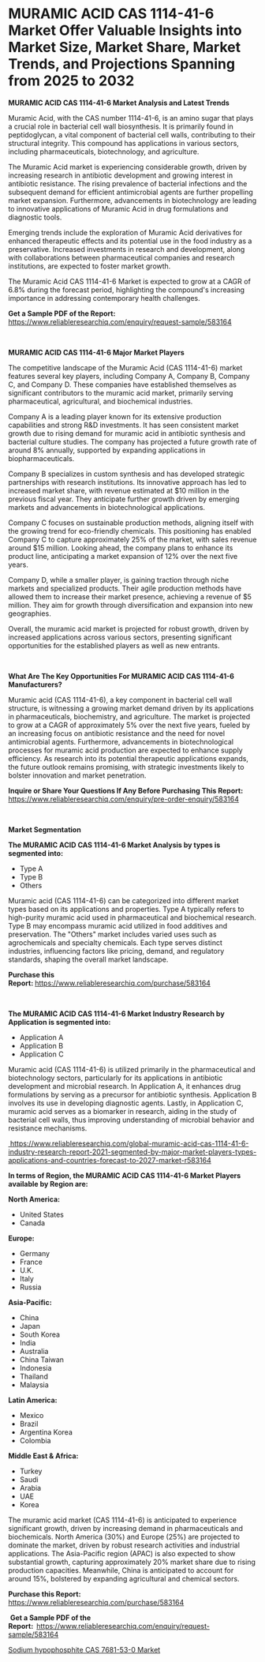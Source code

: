 <p><h1>MURAMIC ACID CAS 1114-41-6 Market Offer Valuable Insights into Market Size, Market Share, Market Trends, and Projections Spanning from 2025 to 2032</h1></p><p><strong>MURAMIC ACID CAS 1114-41-6 Market Analysis and Latest Trends</strong></p>
<p><p>Muramic Acid, with the CAS number 1114-41-6, is an amino sugar that plays a crucial role in bacterial cell wall biosynthesis. It is primarily found in peptidoglycan, a vital component of bacterial cell walls, contributing to their structural integrity. This compound has applications in various sectors, including pharmaceuticals, biotechnology, and agriculture.</p><p>The Muramic Acid market is experiencing considerable growth, driven by increasing research in antibiotic development and growing interest in antibiotic resistance. The rising prevalence of bacterial infections and the subsequent demand for efficient antimicrobial agents are further propelling market expansion. Furthermore, advancements in biotechnology are leading to innovative applications of Muramic Acid in drug formulations and diagnostic tools.</p><p>Emerging trends include the exploration of Muramic Acid derivatives for enhanced therapeutic effects and its potential use in the food industry as a preservative. Increased investments in research and development, along with collaborations between pharmaceutical companies and research institutions, are expected to foster market growth.</p><p>The Muramic Acid CAS 1114-41-6 Market is expected to grow at a CAGR of 6.8% during the forecast period, highlighting the compound's increasing importance in addressing contemporary health challenges.</p></p>
<p><strong>Get a Sample PDF of the Report:&nbsp;</strong> <a href="https://www.reliableresearchiq.com/enquiry/request-sample/583164?utm_campaign=2983&utm_medium=2&utm_source=Github&utm_content=ia&utm_term=23032025&utm_id=muramic-acid-cas-1114-41-6">https://www.reliableresearchiq.com/enquiry/request-sample/583164</a></p>
<p>&nbsp;</p>
<p><strong>MURAMIC ACID CAS 1114-41-6 Major Market Players</strong></p>
<p><p>The competitive landscape of the Muramic Acid (CAS 1114-41-6) market features several key players, including Company A, Company B, Company C, and Company D. These companies have established themselves as significant contributors to the muramic acid market, primarily serving pharmaceutical, agricultural, and biochemical industries.</p><p>Company A is a leading player known for its extensive production capabilities and strong R&D investments. It has seen consistent market growth due to rising demand for muramic acid in antibiotic synthesis and bacterial culture studies. The company has projected a future growth rate of around 8% annually, supported by expanding applications in biopharmaceuticals.</p><p>Company B specializes in custom synthesis and has developed strategic partnerships with research institutions. Its innovative approach has led to increased market share, with revenue estimated at $10 million in the previous fiscal year. They anticipate further growth driven by emerging markets and advancements in biotechnological applications.</p><p>Company C focuses on sustainable production methods, aligning itself with the growing trend for eco-friendly chemicals. This positioning has enabled Company C to capture approximately 25% of the market, with sales revenue around $15 million. Looking ahead, the company plans to enhance its product line, anticipating a market expansion of 12% over the next five years.</p><p>Company D, while a smaller player, is gaining traction through niche markets and specialized products. Their agile production methods have allowed them to increase their market presence, achieving a revenue of $5 million. They aim for growth through diversification and expansion into new geographies.</p><p>Overall, the muramic acid market is projected for robust growth, driven by increased applications across various sectors, presenting significant opportunities for the established players as well as new entrants.</p></p>
<p>&nbsp;</p>
<p><strong>What Are The Key Opportunities For MURAMIC ACID CAS 1114-41-6 Manufacturers?</strong></p>
<p><p>Muramic acid (CAS 1114-41-6), a key component in bacterial cell wall structure, is witnessing a growing market demand driven by its applications in pharmaceuticals, biochemistry, and agriculture. The market is projected to grow at a CAGR of approximately 5% over the next five years, fueled by an increasing focus on antibiotic resistance and the need for novel antimicrobial agents. Furthermore, advancements in biotechnological processes for muramic acid production are expected to enhance supply efficiency. As research into its potential therapeutic applications expands, the future outlook remains promising, with strategic investments likely to bolster innovation and market penetration.</p></p>
<p><strong>Inquire or Share Your Questions If Any Before Purchasing This Report:</strong> <a href="https://www.reliableresearchiq.com/enquiry/pre-order-enquiry/583164?utm_campaign=2983&utm_medium=2&utm_source=Github&utm_content=ia&utm_term=23032025&utm_id=muramic-acid-cas-1114-41-6">https://www.reliableresearchiq.com/enquiry/pre-order-enquiry/583164</a></p>
<p>&nbsp;</p>
<p><strong>Market Segmentation</strong></p>
<p><strong>The MURAMIC ACID CAS 1114-41-6 Market Analysis by types is segmented into:</strong></p>
<p><ul><li>Type A</li><li>Type B</li><li>Others</li></ul></p>
<p><p>Muramic acid (CAS 1114-41-6) can be categorized into different market types based on its applications and properties. Type A typically refers to high-purity muramic acid used in pharmaceutical and biochemical research. Type B may encompass muramic acid utilized in food additives and preservation. The "Others" market includes varied uses such as agrochemicals and specialty chemicals. Each type serves distinct industries, influencing factors like pricing, demand, and regulatory standards, shaping the overall market landscape.</p></p>
<p><strong>Purchase this Report:&nbsp;</strong><a href="https://www.reliableresearchiq.com/purchase/583164?utm_campaign=2983&utm_medium=2&utm_source=Github&utm_content=ia&utm_term=23032025&utm_id=muramic-acid-cas-1114-41-6">https://www.reliableresearchiq.com/purchase/583164</a></p>
<p>&nbsp;</p>
<p><strong>The MURAMIC ACID CAS 1114-41-6 Market Industry Research by Application is segmented into:</strong></p>
<p><ul><li>Application A</li><li>Application B</li><li>Application C</li></ul></p>
<p><p>Muramic acid (CAS 1114-41-6) is utilized primarily in the pharmaceutical and biotechnology sectors, particularly for its applications in antibiotic development and microbial research. In Application A, it enhances drug formulations by serving as a precursor for antibiotic synthesis. Application B involves its use in developing diagnostic agents. Lastly, in Application C, muramic acid serves as a biomarker in research, aiding in the study of bacterial cell walls, thus improving understanding of microbial behavior and resistance mechanisms.</p></p>
<p><a href="https://www.reliableresearchiq.com/global-muramic-acid-cas-1114-41-6-industry-research-report-2021-segmented-by-major-market-players-types-applications-and-countries-forecast-to-2027-market-r583164?utm_campaign=2983&utm_medium=2&utm_source=Github&utm_content=ia&utm_term=23032025&utm_id=muramic-acid-cas-1114-41-6">&nbsp;https://www.reliableresearchiq.com/global-muramic-acid-cas-1114-41-6-industry-research-report-2021-segmented-by-major-market-players-types-applications-and-countries-forecast-to-2027-market-r583164</a></p>
<p><strong>In terms of Region, the MURAMIC ACID CAS 1114-41-6 Market Players available by Region are:</strong></p>
<p>
    <p> <strong> North America: </strong>
        <ul>
            <li>United States</li>
            <li>Canada</li>
        </ul>
        </p> 
    <p> <strong> Europe: </strong>
        <ul>
            <li>Germany</li>
            <li>France</li>
            <li>U.K.</li>
            <li>Italy</li>
            <li>Russia</li>
        </ul>
        </p> 
    <p> <strong> Asia-Pacific: </strong>
        <ul>
            <li>China</li>
            <li>Japan</li>
            <li>South Korea</li>
            <li>India</li>
            <li>Australia</li>
            <li>China Taiwan</li>
            <li>Indonesia</li>
            <li>Thailand</li>
            <li>Malaysia</li>
        </ul>
        </p> 
    <p> <strong> Latin America: </strong>
        <ul>
            <li>Mexico</li>
            <li>Brazil</li>
            <li>Argentina Korea</li>
            <li>Colombia</li>
        </ul>
        </p> 
    <p> <strong> Middle East & Africa: </strong>
        <ul>
            <li>Turkey</li>
            <li>Saudi</li>
            <li>Arabia</li>
            <li>UAE</li>
            <li>Korea</li>
        </ul>
    </p>
    </p>
<p><p>The muramic acid market (CAS 1114-41-6) is anticipated to experience significant growth, driven by increasing demand in pharmaceuticals and biochemicals. North America (30%) and Europe (25%) are projected to dominate the market, driven by robust research activities and industrial applications. The Asia-Pacific region (APAC) is also expected to show substantial growth, capturing approximately 20% market share due to rising production capacities. Meanwhile, China is anticipated to account for around 15%, bolstered by expanding agricultural and chemical sectors.</p></p>
<p><strong>Purchase this Report: </strong><a href="https://www.reliableresearchiq.com/purchase/583164?utm_campaign=2983&utm_medium=2&utm_source=Github&utm_content=ia&utm_term=23032025&utm_id=muramic-acid-cas-1114-41-6">https://www.reliableresearchiq.com/purchase/583164</a></p>
<p>&nbsp;<strong>Get a Sample PDF of the Report:&nbsp;&nbsp;</strong><a href="https://www.reliableresearchiq.com/enquiry/request-sample/583164?utm_campaign=2983&utm_medium=2&utm_source=Github&utm_content=ia&utm_term=23032025&utm_id=muramic-acid-cas-1114-41-6">https://www.reliableresearchiq.com/enquiry/request-sample/583164</a></p>
<p><strong></strong></p>
<p><p><a href="https://github.com/shewlisapsai/Market-Research-Report-List-1/blob/main/sodium-hypophosphite-cas-7681-53-0-market.md?utm_campaign=2983&utm_medium=2&utm_source=Github&utm_content=ia&utm_term=23032025&utm_id=muramic-acid-cas-1114-41-6">Sodium hypophosphite CAS 7681-53-0 Market</a></p></p>